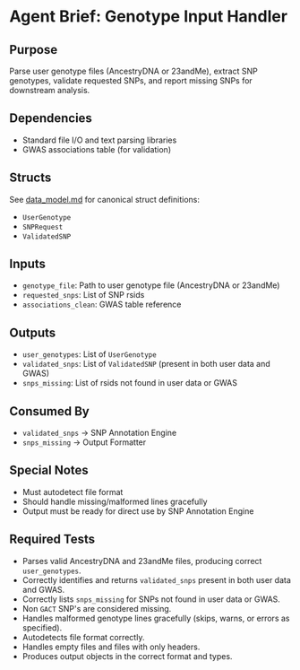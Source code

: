 # Agent Brief: Genotype Input Handler

## Purpose
Parse user genotype files (AncestryDNA or 23andMe), extract SNP genotypes, validate requested SNPs, and report missing SNPs for downstream analysis.

## Dependencies
- Standard file I/O and text parsing libraries
- GWAS associations table (for validation)

## Structs
See [data_model.md](./data_model.md) for canonical struct definitions:
- `UserGenotype`
- `SNPRequest`
- `ValidatedSNP`

## Inputs
- `genotype_file`: Path to user genotype file (AncestryDNA or 23andMe)
- `requested_snps`: List of SNP rsids
- `associations_clean`: GWAS table reference

## Outputs
- `user_genotypes`: List of `UserGenotype`
- `validated_snps`: List of `ValidatedSNP` (present in both user data and GWAS)
- `snps_missing`: List of rsids not found in user data or GWAS

## Consumed By
- `validated_snps` → SNP Annotation Engine
- `snps_missing` → Output Formatter

## Special Notes
- Must autodetect file format
- Should handle missing/malformed lines gracefully
- Output must be ready for direct use by SNP Annotation Engine

## Required Tests
- Parses valid AncestryDNA and 23andMe files, producing correct `user_genotypes`.
- Correctly identifies and returns `validated_snps` present in both user data and GWAS.
- Correctly lists `snps_missing` for SNPs not found in user data or GWAS.
- Non `GACT` SNP's are considered missing.
- Handles malformed genotype lines gracefully (skips, warns, or errors as specified).
- Autodetects file format correctly.
- Handles empty files and files with only headers.
- Produces output objects in the correct format and types.
